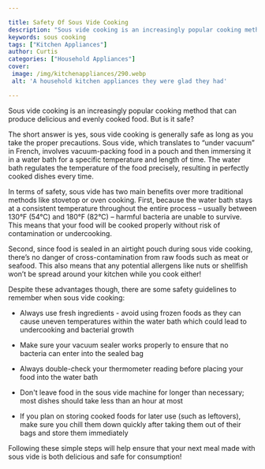 ```yaml
---

title: Safety Of Sous Vide Cooking
description: "Sous vide cooking is an increasingly popular cooking method that can produce delicious and evenly cooked food. But is it safe?...learn more"
keywords: sous cooking
tags: ["Kitchen Appliances"]
author: Curtis
categories: ["Household Appliances"]
cover: 
 image: /img/kitchenappliances/290.webp
 alt: 'A household kitchen appliances they were glad they had'

---
```


Sous vide cooking is an increasingly popular cooking method that can produce delicious and evenly cooked food. But is it safe? 

The short answer is yes, sous vide cooking is generally safe as long as you take the proper precautions. Sous vide, which translates to “under vacuum” in French, involves vacuum-packing food in a pouch and then immersing it in a water bath for a specific temperature and length of time. The water bath regulates the temperature of the food precisely, resulting in perfectly cooked dishes every time. 

In terms of safety, sous vide has two main benefits over more traditional methods like stovetop or oven cooking. First, because the water bath stays at a consistent temperature throughout the entire process – usually between 130°F (54°C) and 180°F (82°C) – harmful bacteria are unable to survive. This means that your food will be cooked properly without risk of contamination or undercooking. 

Second, since food is sealed in an airtight pouch during sous vide cooking, there’s no danger of cross-contamination from raw foods such as meat or seafood. This also means that any potential allergens like nuts or shellfish won’t be spread around your kitchen while you cook either! 

Despite these advantages though, there are some safety guidelines to remember when sous vide cooking: 

 - Always use fresh ingredients - avoid using frozen foods as they can cause uneven temperatures within the water bath which could lead to undercooking and bacterial growth

 - Make sure your vacuum sealer works properly to ensure that no bacteria can enter into the sealed bag

 - Always double-check your thermometer reading before placing your food into the water bath

 - Don't leave food in the sous vide machine for longer than necessary; most dishes should take less than an hour at most

 - If you plan on storing cooked foods for later use (such as leftovers), make sure you chill them down quickly after taking them out of their bags and store them immediately

Following these simple steps will help ensure that your next meal made with sous vide is both delicious and safe for consumption!
